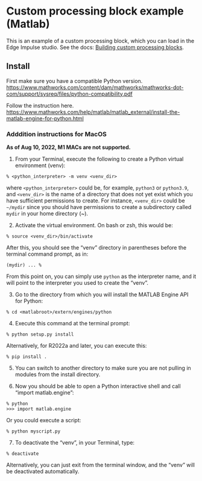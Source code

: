 # Custom processing block example (Matlab)

This is an example of a custom processing block, which you can load in the Edge Impulse studio. See the docs: [Building custom processing blocks](https://docs.edgeimpulse.com/docs/custom-blocks).

## Install 



First make sure you have a compatible Python version.
https://www.mathworks.com/content/dam/mathworks/mathworks-dot-com/support/sysreq/files/python-compatibility.pdf

Follow the instruction here.
https://www.mathworks.com/help/matlab/matlab_external/install-the-matlab-engine-for-python.html

### Adddition instructions for MacOS

**As of Aug 10, 2022, M1 MACs are not supported.**

1. From your Terminal, execute the following to create a Python virtual environment (venv):
```
% <python_interpreter> -m venv <venv_dir>
```
where `<python_interpreter>` could be, for example, `python3` or `python3.9`, and `<venv_dir>` is the name of a directory that does not yet exist which you have sufficient permissions to create. For instance, `<venv_dir>` could be `~/mydir` since you should have permissions to create a subdirectory called `mydir` in your home directory (~).

2. Activate the virtual environment. On bash or zsh, this would be:
```
% source <venv_dir>/bin/activate
```
After this, you should see the “venv” directory in parentheses before the terminal command prompt, as in:
```
(mydir) ... %
```
From this point on, you can simply use `python` as the interpreter name, and it will point to the interpreter you used to create the “venv”.

3. Go to the directory from which you will install the MATLAB Engine API for Python:
```
% cd <matlabroot>/extern/engines/python
```

4. Execute this command at the terminal prompt:
```
% python setup.py install
```
Alternatively, for R2022a and later, you can execute this:
```
% pip install .
```

5. You can switch to another directory to make sure you are not pulling in modules from the install directory.

6. Now you should be able to open a Python interactive shell and call “import matlab.engine”:
```
% python
>>> import matlab.engine
```
Or you could execute a script:
```
% python myscript.py
```

7. To deactivate the “venv”, in your Terminal, type:
```
% deactivate
```

Alternatively, you can just exit from the terminal window, and the “venv” will be deactivated automatically.
